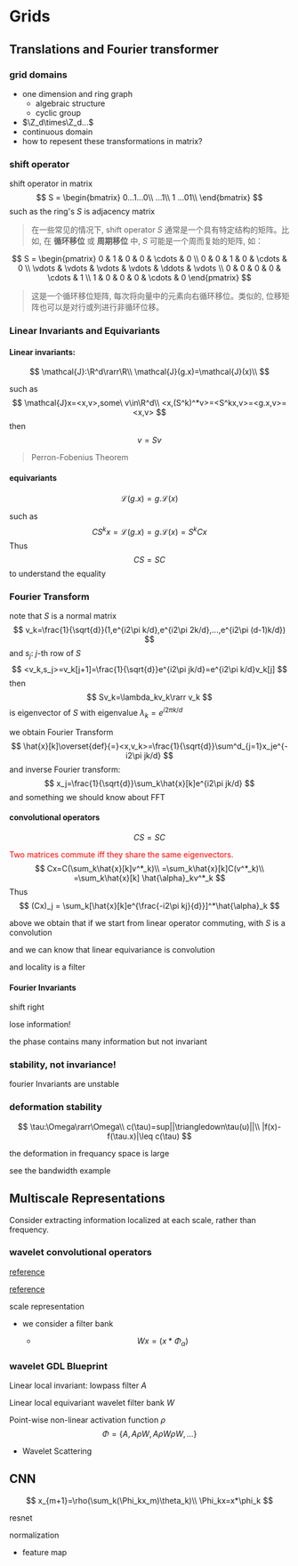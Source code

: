 # Grids

## Translations and Fourier transformer

### grid domains

- one dimension and ring graph
  - algebraic structure
  - cyclic group
- $\Z_d\times\Z_d...$
- continuous domain
- how to repesent these transformations in matrix?

### shift operator

shift operator in matrix
$$
S = \begin{bmatrix}
0...1...0\\
...1\\
1 ...01\\
\end{bmatrix}
$$
such as the ring's $S$ is adjacency matrix

> 在一些常见的情况下, shift operator $S$ 通常是一个具有特定结构的矩阵。比如, 在 **循环移位** 或 **周期移位** 中, $S$ 可能是一个周而复始的矩阵, 如：

$$
S = \begin{pmatrix} 0 & 1 & 0 & 0 & \cdots & 0 \\ 0 & 0 & 1 & 0 & \cdots & 0 \\ \vdots & \vdots & \vdots & \vdots & \ddots & \vdots \\ 0 & 0 & 0 & 0 & \cdots & 1 \\ 1 & 0 & 0 & 0 & \cdots & 0 \end{pmatrix}
$$

> 这是一个循环移位矩阵, 每次将向量中的元素向右循环移位。类似的, 位移矩阵也可以是对行或列进行非循环位移。

### Linear Invariants and Equivariants

#### Linear invariants:

$$
\mathcal{J}:\R^d\rarr\R\\
\mathcal{J}(g.x)=\mathcal{J}(x)\\
$$

such as
$$
\mathcal{J}x=<x,v>,some\ v\in\R^d\\
<x,(S^k)^*v>=<S^kx,v>=<g.x,v>=<x,v>
$$
then
$$
v=Sv
$$

> Perron-Fobenius Theorem

#### equivariants

$$
\mathcal{L}(g.x)=g.\mathcal{L}(x)
$$

such as
$$
CS^kx=\mathcal{L}(g.x)=g.\mathcal{L}(x)=S^kCx
$$
Thus
$$
CS=SC
$$
to understand the equality

### Fourier Transform

note that $S$ is a normal matrix
$$
v_k=\frac{1}{\sqrt{d}}(1,e^{i2\pi k/d},e^{i2\pi 2k/d},...,e^{i2\pi (d-1)k/d})
$$
and $s_j$: $j$-th row of $S$
$$
<v_k,s_j>=v_k[j+1]=\frac{1}{\sqrt{d}}e^{i2\pi jk/d}=e^{i2\pi k/d}v_k[j]
$$
then
$$
Sv_k=\lambda_kv_k\rarr v_k
$$
is eigenvector of $S$ with eigenvalue $\lambda_k=e^{i2\pi k/d}$

we obtain Fourier Transform
$$
\hat{x}[k]\overset{def}{=}<x,v_k>=\frac{1}{\sqrt{d}}\sum^d_{j=1}x_je^{-i2\pi jk/d}
$$
and inverse Fourier transform:
$$
x_j=\frac{1}{\sqrt{d}}\sum_k\hat{x}[k]e^{i2\pi jk/d}
$$
and something we should know about FFT



#### convolutional operators

$$
CS=SC
$$

<font color='red'>Two matrices commute iff they share the same eigenvectors.</font>
$$
Cx=C(\sum_k\hat{x}[k]v^*_k)\\
=\sum_k\hat{x}[k]C(v^*_k)\\
=\sum_k\hat{x}[k] \hat{\alpha}_kv^*_k
$$
Thus
$$
(Cx)_j = \sum_k[\hat{x}[k]e^{\frac{-i2\pi kj}{d}}]^*\hat{\alpha}_k
$$


above we obtain that if we start from linear operator commuting, with $S$ is a convolution

and we can know that linear equivariance is convolution

and locality is a filter

#### Fourier Invariants 

shift right

lose information!

the phase contains many information but not invariant



### stability, not invariance!

fourier Invariants are unstable



### deformation stability

$$
\tau:\Omega\rarr\Omega\\
c(\tau)=sup||\triangledown\tau(u)||\\
|f(x)-f(\tau.x)|\leq c(\tau)
$$

the deformation in frequancy space is large

see the bandwidth example



## Multiscale Representations

Consider extracting information localized at each scale, rather than frequency.



### wavelet convolutional operators

[reference](https://zhuanlan.zhihu.com/p/351634228)

[reference](https://blog.csdn.net/weixin_43427480/article/details/109138499)

scale representation

- we consider a filter bank

  - $$
    Wx=(x*\Phi_\alpha)
    $$

### wavelet GDL Blueprint

Linear local invariant: lowpass filter $A$

Linear local equivariant wavelet filter bank $W$

Point-wise non-linear activation function $\rho$
$$
\Phi=\{A,A\rho W,A\rho W\rho W,...\}
$$

- Wavelet Scattering

## CNN

$$
x_{m+1}=\rho(\sum_k(\Phi_kx_m)\theta_k)\\
\Phi_kx=x*\phi_k
$$

resnet

normalization

- feature map
